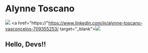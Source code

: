 # Alynne Toscano
<a href="https://www.instagram.com/alynnetoscano_/?next=%2F" target="_blank"><img src="https://img.shields.io/badge/-Instagram-%23E4405F?style=for-the-badge&logo=instagram&logoColor=white" target="_blank"></a>
<a href="https://"https://www.linkedin.com/in/alynne-toscano-vasconcelos-709355253/ target="_blank"><img src="https://img.shields.io/badge/-LinkedIn-%230077B5?style=for-the-badge&logo=linkedin&logoColor=white" target="_blank"></a>  








## Hello, Devs!!



<!---
alynnetoscano/alynnetoscano is a ✨ special ✨ repository because its `README.md` (this file) appears on your GitHub profile.
You can click the Preview link to take a look at your changes.
--->
